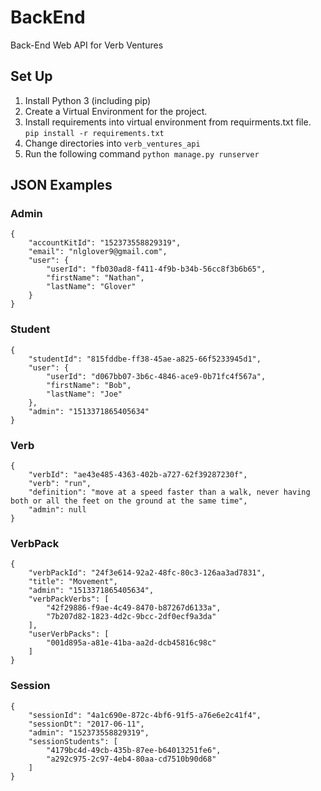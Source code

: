 # BackEnd
Back-End Web API for Verb Ventures

## Set Up
1. Install Python 3 (including pip)
2. Create a Virtual Environment for the project.
3. Install requirements into virtual environment from requirments.txt file. `pip install -r requirements.txt`
4. Change directories into `verb_ventures_api`
5. Run the following command `python manage.py runserver`


## JSON Examples

### Admin
```
{
    "accountKitId": "152373558829319",
    "email": "nlglover9@gmail.com",
    "user": {
        "userId": "fb030ad8-f411-4f9b-b34b-56cc8f3b6b65",
        "firstName": "Nathan",
        "lastName": "Glover"
    }
}
```

### Student
```
{
    "studentId": "815fddbe-ff38-45ae-a825-66f5233945d1",
    "user": {
        "userId": "d067bb07-3b6c-4846-ace9-0b71fc4f567a",
        "firstName": "Bob",
        "lastName": "Joe"
    },
    "admin": "1513371865405634"
}
```

### Verb
```
{
    "verbId": "ae43e485-4363-402b-a727-62f39287230f",
    "verb": "run",
    "definition": "move at a speed faster than a walk, never having both or all the feet on the ground at the same time",
    "admin": null
}
```

### VerbPack
```
{
    "verbPackId": "24f3e614-92a2-48fc-80c3-126aa3ad7831",
    "title": "Movement",
    "admin": "1513371865405634",
    "verbPackVerbs": [
        "42f29886-f9ae-4c49-8470-b87267d6133a",
        "7b207d82-1823-4d2c-9bcc-2df0ecf9a3da"
    ],
    "userVerbPacks": [
        "001d895a-a81e-41ba-aa2d-dcb45816c98c"
    ]
}
```

### Session
```
{
    "sessionId": "4a1c690e-872c-4bf6-91f5-a76e6e2c41f4",
    "sessionDt": "2017-06-11",
    "admin": "152373558829319",
    "sessionStudents": [
        "4179bc4d-49cb-435b-87ee-b64013251fe6",
        "a292c975-2c97-4eb4-80aa-cd7510b90d68"
    ]
}
```
